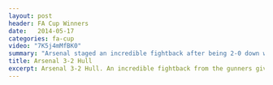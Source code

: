 ```yaml
---
layout: post
header: FA Cup Winners
date:   2014-05-17
categories: fa-cup
video: "7K5j4mMfBK0"
summary: "Arsenal staged an incredible fightback after being 2-0 down within 10 minutes against Hull. Santi Cazorla's wonderful freekick put Arsenal back in contention before Koscielny equalised shortly before full time. Aaron Ramsey scored the winner in extra time."
title: Arsenal 3-2 Hull
excerpt: Arsenal 3-2 Hull. An incredible fightback from the gunners gives Arsenal their first trophy in 9 years. Aaron Ramsey got the winner.
---
```


